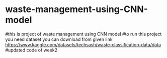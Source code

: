 # waste-management-using-CNN-model
#this is project of waste management using CNN model
 #to run this project you need dataset you can download from given link
https://www.kaggle.com/datasets/techsash/waste-classification-data/data
#updated code of week2

